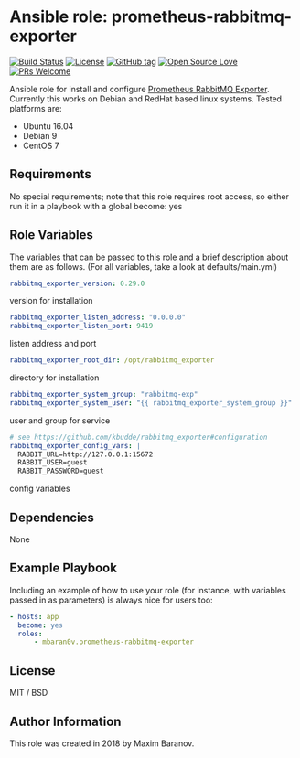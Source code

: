 # Ansible role: prometheus-rabbitmq-exporter

[![Build Status](https://travis-ci.org/mbaran0v/ansible-role-prometheus-rabbitmq-exporter.svg?branch=master)](https://travis-ci.org/mbaran0v/ansible-role-prometheus-rabbitmq-exporter) [![License](https://img.shields.io/badge/license-MIT%20License-brightgreen.svg)](https://opensource.org/licenses/MIT) [![GitHub tag](https://img.shields.io/github/tag/mbaran0v/anansible-role-prometheus-rabbitmq-exporter.svg)](https://github.com/mbaran0v/ansible-role-prometheus-rabbitmq-exporter/tags) [![Open Source Love](https://badges.frapsoft.com/os/v1/open-source.svg?v=103)](https://github.com/ellerbrock/open-source-badges/) [![PRs Welcome](https://img.shields.io/badge/PRs-welcome-brightgreen.svg?style=flat-square)](http://makeapullrequest.com)

Ansible role for install and configure [Prometheus RabbitMQ Exporter](https://github.com/kbudde/rabbitmq_exporter). Currently this works on Debian and RedHat based linux systems. Tested platforms are:

* Ubuntu 16.04
* Debian 9
* CentOS 7

Requirements
------------

No special requirements; note that this role requires root access, so either run it in a playbook with a global become: yes

Role Variables
--------------

The variables that can be passed to this role and a brief description about them are as follows. (For all variables, take a look at defaults/main.yml)

```yaml
rabbitmq_exporter_version: 0.29.0
```
version for installation

```yaml
rabbitmq_exporter_listen_address: "0.0.0.0"
rabbitmq_exporter_listen_port: 9419
```
listen address and port

```yaml
rabbitmq_exporter_root_dir: /opt/rabbitmq_exporter
```
directory for installation

```yaml
rabbitmq_exporter_system_group: "rabbitmq-exp"
rabbitmq_exporter_system_user: "{{ rabbitmq_exporter_system_group }}"
```
user and group for service

```yaml
# see https://github.com/kbudde/rabbitmq_exporter#configuration
rabbitmq_exporter_config_vars: |
  RABBIT_URL=http://127.0.0.1:15672
  RABBIT_USER=guest
  RABBIT_PASSWORD=guest
```
config variables

Dependencies
------------

None

Example Playbook
----------------

Including an example of how to use your role (for instance, with variables passed in as parameters) is always nice for users too:

```yaml
- hosts: app
  become: yes
  roles:
      - mbaran0v.prometheus-rabbitmq-exporter
```

License
-------

MIT / BSD

Author Information
------------------

This role was created in 2018 by Maxim Baranov.
